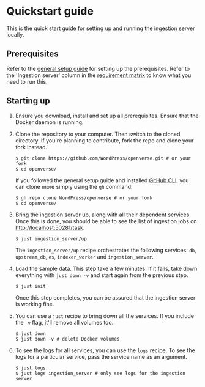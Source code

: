 # Quickstart guide

This is the quick start guide for setting up and running the ingestion server
locally.

## Prerequisites

Refer to the [general setup guide](../general_setup.md) for setting up the
prerequisites. Refer to the 'Ingestion server' column in the
[requirement matrix](../general_setup.md#requirement-matrix) to know what you
need to run this.

## Starting up

1. Ensure you download, install and set up all prerequisites. Ensure that the
   Docker daemon is running.

2. Clone the repository to your computer. Then switch to the cloned directory.
   If you're planning to contribute, fork the repo and clone your fork instead.

   ```console
   $ git clone https://github.com/WordPress/openverse.git # or your fork
   $ cd openverse/
   ```

   If you followed the general setup guide and installed
   [GitHub CLI](./general_setup.md#github-cli), you can clone more simply using
   the `gh` command.

   ```console
   $ gh repo clone WordPress/openverse # or your fork
   $ cd openverse/
   ```

3. Bring the ingestion server up, along with all their dependent services. Once
   this is done, you should be able to see the list of ingestion jobs on
   [http://localhost:50281/task](http://localhost:50281/task).

   ```console
   $ just ingestion_server/up
   ```

   The `ingestion_server/up` recipe orchestrates the following services: `db`,
   `upstream_db`, `es`, `indexer_worker` and `ingestion_server`.

4. Load the sample data. This step take a few minutes. If it fails, take down
   everything with `just down -v` and start again from the previous step.

   ```console
   $ just init
   ```

   Once this step completes, you can be assured that the ingestion server is
   working fine.

5. You can use a `just` recipe to bring down all the services. If you include
   the `-v` flag, it'll remove all volumes too.

   ```console
   $ just down
   $ just down -v # delete Docker volumes
   ```

6. To see the logs for all services, you can use the `logs` recipe. To see the
   logs for a particular service, pass the service name as an argument.

   ```console
   $ just logs
   $ just logs ingestion_server # only see logs for the ingestion server
   ```

